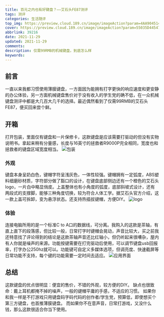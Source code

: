 ```yaml
---
title: 百元之内也有好键盘？——艾石头FE87测评
tags: 测评
categories: 生活随评
top_img: https://preview.cloud.189.cn/image/imageAction?param=4AA904514C4F729C19EF2BE66DABC477B9127E0F4A6547DD22DC5E3293F23FB2FA434D0C4E90041C7017AEECDA44B028C84EE14F3178D081E4D38C09F2D8F3144285E12DA20138E62BE2FCCC6DDE564CC0A4FC2C79656346409C782ADECC765CB4E45453313EE872718DF4B1EE0D02B2
cover: https://preview.cloud.189.cn/image/imageAction?param=55035D445476BDB9B6FCD791704998A2CB4A94664E46F4EB776B678CEB11E73D0572A02E92DBE18BFD6452A857EFCE274CE66B8F27FCA698014994B5260653401146B8E2BC68926A0669C818C4E13601456B3C92F852DDC46BC1F13CC2B2376731163F6EF3026BADAD6CF778CD354612
abbrlink: 39216
date: 2021-11-29
updated: 2021-11-29
comments:
description: 仅需99RMB的机械键盘，到底怎么样
keywords:
---
```


## 前言
一直以来我都习惯使用薄膜键盘，一方面因为能拥有打字更快的响应速度和更安静的办公体验，另一方面机械键盘售价对于没有收入的学生党的确不低，在一众机械键盘测评中都是大几百大几千的选择。最近偶然看到了仅需99RMB的艾石头FE87，便买回来尝个鲜。
## 开箱
打开包装，里面仅有键盘和一片保修卡，这款键盘是应该需要打驱动的但没有实物说明书。拿起来稍有分量感，长度与16英寸的拯救者R9000P完全相同，宽度也和拯救者的键盘区域宽度相当。
![包装](https://preview.cloud.189.cn/image/imageAction?param=9E668123805FDBE501537B2206001F8C7888518067C9686FF11DBA198E502CE8830DBB0A51C6D22D8BCAC32FBF3385E9EC052F9907851071034BD077BD156B799186C07EB05509384B90E1BF329FA54B52938ED64DBC46C8EF99FD412797C580F7F99C84CB89413C3C914683CE6514B8)

### 外观
键盘本身呈奶白色，键帽字符呈浅灰色，一体性较强。键帽拥有一定弧度，ABS塑料细磨砂材质，字符部分做了豁口的设计，在键盘底部侧边还有一个橙色的艾石头logo，一片白中略显俏皮。上盖整体也有小角度的弧度，底部斜坡式设计，还有两段式的支撑脚，能够三种角度切换，较为符合人体工学。据艾石头官方介绍，这一款上盖可拆卸，变为悬浮状态。还支持热插拔键帽，方便DIY。
![logo](https://preview.cloud.189.cn/image/imageAction?param=A723BD68A2BB3A7D90B9F8714F0AC548F08029B60E61765DFB5C680B8E951C2F517642E99B045851C61FDE1023E655AD126A2B287A6E36EEED5163ED610763FA95E6E620B2A3BFF921F08F0E7B020753241A40ABC93585A68C89A152956117F41D1AE88BB7EB4875EB50CD05EE2A15CD)

### 体验
连接电脑所用的是一个标准C to A口的数据线，可分离。我购入的这款是茶轴，有直上直下的段落感，但比较一般，日常打字时键帽会晃动，声音比较大，买之前我还特意找了评论得到的结论是这款茶轴声音还比红轴小，但仍听起来很嘈杂，屋内有人你就是噪声的来源。功能按键需要在打完驱动后使用，可以调节键盘usb回报率，打字办公250hz就可以。功能键可自定义多媒体选项，但调亮度、快速截屏等日常功能不支持，每个键的功能需要一定时间去适应。
![应用界面](https://preview.cloud.189.cn/image/imageAction?param=61F68777D49C8F340166CD03E1CDD7949AF36AA0EEDC8DDB4FC0EEF081EDDAF75D8DE553A615CC6E4C60C2C4F6D100A20B39C962BCCAB945B82908CF7D812C5D506B5A569B4315F8A0142CF6347BF9378B61DC214599D0A4604AC06C87B10325DBD078F6C70D00FAAA224FDD3ED1AC5E)

## 总结
这款键盘的优点很明显：便宜的售价，不错的外观，较方便的DIY。
缺点也很致命：戴上耳机都掩不掉的噪声，一般的键帽平庸的手感，不适应的习惯。
如果你和我一样是不打游戏只用键盘码字码代码的创作者/学生党，预算低，即使想买个第三方键盘，也首推薄膜键盘。
而如果你不在意声音，日常打游戏，又没什么钱，那么这款很适合你当下使用。







